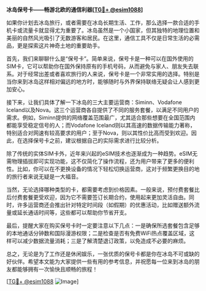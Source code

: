 **冰岛保号卡——畅游北欧的通信利器[[TG💪+ @esim1088](https://t.me/s/esim1088)]**

如果你计划去冰岛旅行，或者需要在冰岛长期生活、工作，那么选择一款合适的手机卡或流量卡就显得尤为重要了。冰岛虽然是一个小国家，但其独特的地理位置和美丽的自然风光吸引了无数游客和居民。在这里，通信工具不仅是日常生活的必需品，更是探索这片神奇土地的重要助手。

首先，我们来聊聊什么是“保号卡”。简单来说，保号卡是一种可以在国外使用的SIM卡，它可以帮助你在国外保持原有的手机号码，从而避免与家人、朋友失去联系。对于经常出差或者喜欢旅行的人来说，保号卡是一个非常实用的选择。特别是当你来到冰岛这样相对偏远的地方时，能够随时与外界保持联络无疑会让人感到更加安心。

接下来，让我们具体了解一下冰岛的三大主要运营商：Siminn、Vodafone Iceland以及Nova。这三个运营商各自提供了不同的服务套餐，以满足不同用户的需求。例如，Siminn提供的网络覆盖范围最广，尤其适合那些想要在全国范围内都能享受稳定信号的人；而Vodafone Iceland则以其高速的数据传输能力著称，特别适合对网速有较高要求的用户；至于Nova，则以其性价比高而受到欢迎。因此，在选择保号卡之前，建议根据自己的实际需求进行比较分析。

除了传统的实体SIM卡外，近年来兴起的eSIM技术也逐渐成为一种趋势。eSIM无需物理插拔即可实现功能，这不仅简化了操作流程，还为用户带来了更多的便利性。比如，你可以在不更换设备的情况下轻松切换运营商，这对于频繁更换目的地的旅行者来说无疑是一大福音。

当然，无论选择哪种类型的卡，都需要考虑到价格因素。一般来说，预付费套餐比后付费套餐更受欢迎，因为它不需要签订长期合约，使用起来更加灵活自由。同时，许多运营商还会推出针对特定时间段（如假期）的优惠活动，比如赠送额外流量或延长通话时间等，这些都可以帮助你节省开支。

最后，提醒大家在购买保号卡时一定要注意以下几点：一是确保所选套餐包含足够的本地通话分钟数和国际漫游权限；二是检查是否有免费WiFi热点覆盖区域，这样可以减少数据流量消耗；三是了解清楚退订政策，以免造成不必要的麻烦。

总之，无论是为了工作还是休闲娱乐，一张优质的保号卡都是你在冰岛不可或缺的好伙伴。希望本文能为大家提供一些有用的参考信息，并祝愿每一位来到冰岛的朋友都能够拥有一次愉快且顺畅的旅程！

[[TG💪+ @esim1088](https://t.me/s/esim1088) ![Image](https://i.postimg.cc/4NQfJmqS/Snipaste-2025-05-13-00-14-12.png)]
